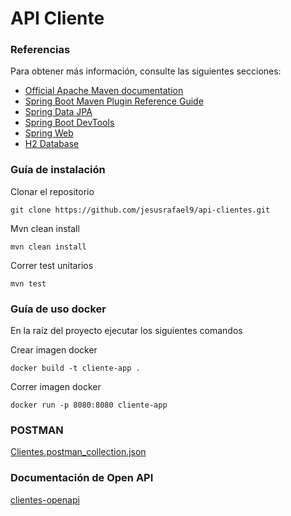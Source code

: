 # API Cliente

### Referencias
Para obtener más información, consulte las siguientes secciones:

* [Official Apache Maven documentation](https://maven.apache.org/guides/index.html)
* [Spring Boot Maven Plugin Reference Guide](https://docs.spring.io/spring-boot/3.3.3/maven-plugin)
* [Spring Data JPA](https://docs.spring.io/spring-boot/docs/3.3.3/reference/htmlsingle/index.html#data.sql.jpa-and-spring-data)
* [Spring Boot DevTools](https://docs.spring.io/spring-boot/docs/3.3.3/reference/htmlsingle/index.html#using.devtools)
* [Spring Web](https://docs.spring.io/spring-boot/docs/3.3.3/reference/htmlsingle/index.html#web)
* [H2 Database](https://www.h2database.com/html/main.html)

### Guía de instalación

Clonar el repositorio
```shell
git clone https://github.com/jesusrafael9/api-clientes.git
```

Mvn clean install
```shell
mvn clean install
```

Correr test unitarios
```shell
mvn test
```

### Guía de uso docker

En la raíz del proyecto ejecutar los siguientes comandos

Crear imagen docker
```shell
docker build -t cliente-app .
```

Correr imagen docker
```shell
docker run -p 8080:8080 cliente-app
```
### POSTMAN 
[Clientes.postman_collection.json](doc%2FClientes.postman_collection.json)

### Documentación de Open API
[clientes-openapi](doc%2Fclientes-openapi.yaml)